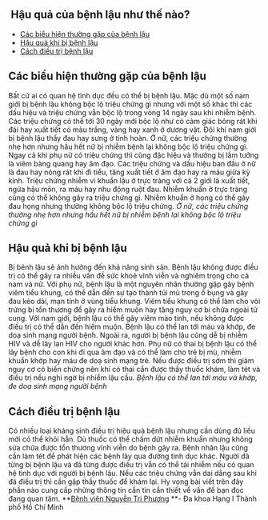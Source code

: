 ## ️ Hậu quả của bệnh lậu như thế nào?

  * [Các biểu hiện thường gặp của bệnh lậu](https://bvnguyentriphuong.com.vn/benh-truyen-nhiem/hau-qua-cua-benh-lau-nhu-the-nao#cc-biu-hin-thng-gp-ca-bnh-lu)
  * [Hậu quả khi bị bệnh lậu](https://bvnguyentriphuong.com.vn/benh-truyen-nhiem/hau-qua-cua-benh-lau-nhu-the-nao#hu-qu-khi-b-bnh-lu)
  * [Cách điều trị bệnh lậu](https://bvnguyentriphuong.com.vn/benh-truyen-nhiem/hau-qua-cua-benh-lau-nhu-the-nao#cch-iu-tr-bnh-lu)


## **Các biểu hiện thường gặp của bệnh lậu**
Bất cứ ai có quan hệ tình dục đều có thể bị bệnh lậu. Mặc dù một số nam giới bị bệnh lậu không bộc lộ triệu chứng gì nhưng với một số khác thì các dấu hiệu và triệu chứng vẫn bộc lộ trong vòng 14 ngày sau khi nhiễm bệnh.
Các triệu chứng có thể tới 30 ngày mới bộc lộ như có cảm giác bỏng rát khi đái hay xuất tiết có màu trắng, vàng hay xanh ở dương vật. Đôi khi nam giới bị bệnh lậu thấy đau hay sưng ở tinh hoàn.
Ở nữ, các triệu chứng thường nhẹ hơn nhưng hầu hết nữ bị nhiễm bệnh lại không bộc lộ triệu chứng gì. Ngay cả khi phụ nữ có triệu chứng thì cũng đặc hiệu và thường bị lầm tưởng là viêm bàng quang hay âm đạo.
Các triệu chứng và dấu hiệu ban đầu ở nữ là đau hay nóng rát khi đi tiểu, tăng xuất tiết ở âm đạo hay ra máu giữa kỳ kinh.
Triệu chứng nhiễm vi khuẩn lậu ở trực tràng với cả 2 giới là xuất tiết, ngứa hậu môn, ra máu hay nhu động ruột đau. Nhiễm khuẩn ở trực tràng cũng có thể không gây ra triệu chứng gì. Nhiễm khuẩn ở họng có thể gây đau họng nhưng thường không bộc lộ triệu chứng.
_Ở nữ, các triệu chứng thường nhẹ hơn nhưng hầu hết nữ bị nhiễm bệnh lại không bộc lộ triệu chứng gì_
## **Hậu quả khi bị bệnh lậu**
Bị bênh lậu sẽ ảnh hưởng đến khả năng sinh sản.
Bệnh lậu không được điều trị có thể gây ra nhiều vấn đề sức khoẻ vĩnh viễn và nghiêm trọng cho cả nam và nữ. Với phụ nữ, bệnh lậu là một nguyên nhân thường gặp gây bệnh viêm tiểu khung, có thể dẫn đến sự tạo thành túi mủ trong ổ bụng và gây đau kéo dài, mạn tính ở vùng tiểu khung.
Viêm tiểu khung có thể làm cho vòi trứng bị tổn thương để gây ra hiếm muộn hay tăng nguy cơ bị chửa ngoài tử cung. Với nam giới, bệnh lậu có thể gây viêm mào tinh, nếu không được điều trị có thể dẫn đến hiếm muộn.
Bệnh lậu có thể lan tới máu và khớp, đe doạ sinh mạng người bệnh. Ngoài ra, người bị bệnh lậu cũng dễ bị nhiễm HIV và dễ lây lan HIV cho người khác hơn.
Phụ nữ có thai bị bệnh lậu có thể lây bệnh cho con khi đi qua âm đạo và có thể làm cho trẻ bị mù, nhiễm khuẩn khớp hay máu đe doạ sinh mạng trẻ.
Nếu được điều trị sớm thì giảm nguy cơ có biến chứng nên khi có thai cần được thầy thuốc khám, làm tét và điều trị nếu nghi ngờ bị nhiễm lậu cầu. 
_Bệnh lậu có thể lan tới máu và khớp, đe doạ sinh mạng người bệnh_
## **Cách điều trị bệnh lậu**
Có nhiều loại kháng sinh điều trị hiệu quả bệnh lậu nhưng cần dùng đủ liều mới có thể khỏi hẳn. Dù thuốc có thể chấm dứt nhiễm khuẩn nhưng không sửa chữa được tổn thương vĩnh viễn do bệnh gây ra.
Bệnh nhân lậu cũng cần làm tét để phát hiện các bệnh lây qua đường tình dục khác. Người đã từng bị bệnh lậu và đã từng được điều trị vẫn có thể tái nhiễm nếu có quan hệ tình dục với người bị bệnh lậu.
Nếu các triệu chứng vẫn dai dẳng sau khi đã điều trị thì cần gặp thầy thuốc để khám lại.
Hy vọng bài viết trên đây phần nào cung cấp những thông tin cần tin cần thiết về vấn đề bạn đọc đang quan tâm.
**[Bệnh viện Nguyễn Tri Phương](https://bvnguyentriphuong.com.vn/) **- Đa khoa Hạng I Thành phố Hồ Chí Minh
